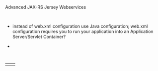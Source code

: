 Advanced JAX-RS Jersey Webservices

 

-   instead of web.xml configuration use Java configuration; web.xml
    configuration requires you to run your application into an Application
    Server/Servlet Container?

-    

 

|   |   |
|---|---|
|   |   |
